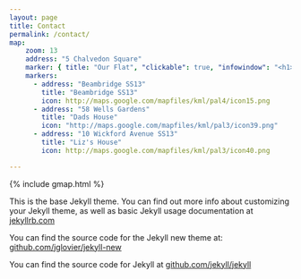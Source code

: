 ```yaml
---
layout: page
title: Contact
permalink: /contact/
map:
    zoom: 13
    address: "5 Chalvedon Square"
    marker: { title: "Our Flat", "clickable": true, "infowindow": "<h1>Info on Flat</h1>", icon: "http://maps.google.com/mapfiles/kml/pal3/icon23.png" }
    markers:
      - address: "Beambridge SS13"
        title: "Beambridge SS13"
        icon: http://maps.google.com/mapfiles/kml/pal4/icon15.png
      - address: "58 Wells Gardens"
        title: "Dads House"
        icon: "http://maps.google.com/mapfiles/kml/pal3/icon39.png"
      - address: "10 Wickford Avenue SS13"
        title: "Liz's House"
        icon: http://maps.google.com/mapfiles/kml/pal3/icon40.png

---
```


{% include gmap.html %}

This is the base Jekyll theme. You can find out more info about customizing your Jekyll theme, as well as basic Jekyll usage documentation at [jekyllrb.com](http://jekyllrb.com/)

You can find the source code for the Jekyll new theme at: [github.com/jglovier/jekyll-new](https://github.com/jglovier/jekyll-new)

You can find the source code for Jekyll at [github.com/jekyll/jekyll](https://github.com/jekyll/jekyll)
